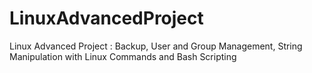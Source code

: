 # LinuxAdvancedProject
Linux Advanced Project : Backup, User and Group Management, String Manipulation with Linux Commands and Bash Scripting
